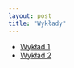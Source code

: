 ```yaml
---
layout: post
title: "Wykłady"
---
```


- [Wykład 1](lectures/msi_lecture_2.pdf)
- [Wykład 2](lectures/msi_lecture_3.pdf)
